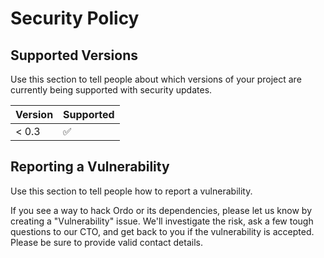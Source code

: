 # Security Policy

## Supported Versions

Use this section to tell people about which versions of your project are currently being supported
with security updates.

| Version | Supported          |
| ------- | ------------------ |
| < 0.3   | :white_check_mark: |

## Reporting a Vulnerability

Use this section to tell people how to report a vulnerability.

If you see a way to hack Ordo or its dependencies, please let us know by creating a "Vulnerability"
issue. We'll investigate the risk, ask a few tough questions to our CTO, and get back to you if the
vulnerability is accepted. Please be sure to provide valid contact details.
